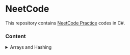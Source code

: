 # NeetCode
This repository contains [NeetCode Practice](https://neetcode.io/practice) codes in C#.

### Content
<details>
  <summary>Arrays and Hashing</summary>
  
  1. [Contains Duplicate](./Arrays%20and%20Hashing/ContainsDuplicate.cs)
  2. [Valid Anagram](./Arrays%20and%20Hashing/ValidAnagram.cs)
  3. [Replace Elements with Greatest Element On Right Side](./Arrays%20and%20Hashing/ReplaceElements.cs)
  4. [Is Subsequence](./Arrays%20and%20Hashing/IsSubsequence.cs)
  5. [Length Of Last Word](./Arrays%20and%20Hashing/LengthOfLastWord.cs)
  6. [Two Sum](./Arrays%20and%20Hashing/TwoSum.cs)
  7. [Longest Common Prefix](./Arrays%20and%20Hashing/LongestCommonPrefix.cs)
  8. [Pascal's Triangle](./Arrays%20and%20Hashing/PascalsTriangle.cs)
  9. [Remove Element](./Arrays%20and%20Hashing/RemoveElement.cs)
  10. [Unique Email Addresses](./Arrays%20and%20Hashing/UniqueEmailAddresses.cs)
  11. [Can Place Flowers](./Arrays%20and%20Hashing/CanPlaceFlowers.cs.cs)
</details>

